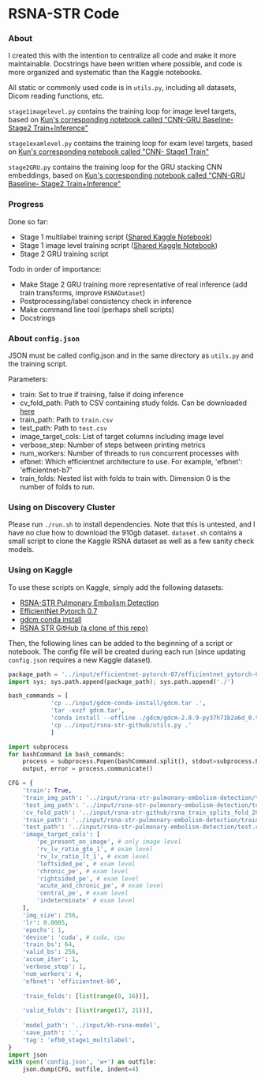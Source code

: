# RSNA-STR Code

### About
I created this with the intention to centralize all code and make it more maintainable.
Docstrings have been written where possible, and code is more organized and systematic than the Kaggle notebooks.

All static or commonly used code is in `utils.py`, including all datasets, Dicom reading functions, etc.

`stage1imagelevel.py` contains the training loop for image level targets, based on [Kun's corresponding notebook called "CNN-GRU Baseline- Stage2 Train+Inference"](https://www.kaggle.com/khyeh0719/cnn-gru-baseline-stage2-train-inference)

`stage1examlevel.py` contains the training loop for exam level targets, based on [Kun's corresponding notebook called "CNN- Stage1 Train"](https://www.kaggle.com/khyeh0719/cnn-stage1-train)

`stage2GRU.py` contains the training loop for the GRU stacking CNN embeddings, based on [Kun's corresponding notebook called "CNN-GRU Baseline- Stage2 Train+Inference"](https://www.kaggle.com/khyeh0719/cnn-gru-baseline-stage2-train-inference)

### Progress
Done so far:
- Stage 1 multilabel training script ([Shared Kaggle Notebook](https://www.kaggle.com/stanleyjzheng/rsna-github-multilabel-testing?scriptVersionId=468178756))
- Stage 1 image level training script ([Shared Kaggle Notebook](https://www.kaggle.com/stanleyjzheng/rsna-github-image-level-testing?scriptVersionId=46817626))
- Stage 2 GRU training script

Todo in order of importance:
- Make Stage 2 GRU training more representative of real inference (add train transforms, improve `RSNADataset`)
- Postprocessing/label consistency check in inference
- Make command line tool (perhaps shell scripts)
- Docstrings

### About `config.json`
JSON must be called config.json and in the same directory as `utils.py` and the training script.

Parameters:
- train: Set to true if training, false if doing inference
- cv_fold_path: Path to CSV containing study folds. Can be downloaded [here](https://www.kaggle.com/khyeh0719/stratified-validation-strategy)
- train_path: Path to `train.csv`
- test_path: Path to `test.csv`
- image_target_cols: List of target columns including image level
- verbose_step: Number of steps between printing metrics
- num_workers: Number of threads to run concurrent processes with
- efbnet: Which efficientnet architecture to use. For example, 'efbnet': 'efficientnet-b7'
- train_folds: Nested list with folds to train with. Dimension 0 is the number of folds to run.

### Using on Discovery Cluster
Please run `./run.sh` to install dependencies. 
Note that this is untested, and I have no clue how to download the 910gb dataset.
`dataset.sh` contains a small script to clone the Kaggle RSNA dataset as well as a few sanity check models.

### Using on Kaggle
To use these scripts on Kaggle, simply add the following datasets:
- [RSNA-STR Pulmonary Embolism Detection](https://www.kaggle.com/c/rsna-str-pulmonary-embolism-detection/data)
- [EfficientNet Pytorch 0.7](https://www.kaggle.com/tunguz/efficientnet-pytorch-07)
- [gdcm conda install](https://www.kaggle.com/ronaldokun/gdcm-conda-install)
- [RSNA STR GitHub (a clone of this repo)](www.kaggle.com/dataset/f4127c3bf3b0b540d8d17e1b4f1bddbe4ea05231c9613619e8ccd745c7dd2b17)

Then, the following lines can be added to the beginning of a script or notebook. 
The config file will be created during each run (since updating `config.json` requires a new Kaggle dataset).

```python
package_path = '../input/efficientnet-pytorch-07/efficientnet_pytorch-0.7.0'
import sys; sys.path.append(package_path); sys.path.append('./')

bash_commands = [
            'cp ../input/gdcm-conda-install/gdcm.tar .',
            'tar -xvzf gdcm.tar',
            'conda install --offline ./gdcm/gdcm-2.8.9-py37h71b2a6d_0.tar.bz2',
            'cp ../input/rsna-str-github/utils.py .'
            ]

import subprocess
for bashCommand in bash_commands:
    process = subprocess.Popen(bashCommand.split(), stdout=subprocess.PIPE)
    output, error = process.communicate()

CFG = {
    'train': True,
    'train_img_path': '../input/rsna-str-pulmonary-embolism-detection/train',
    'test_img_path': '../input/rsna-str-pulmonary-embolism-detection/test',
    'cv_fold_path': '../input/rsna-str-github/rsna_train_splits_fold_20.csv',
    'train_path': '../input/rsna-str-pulmonary-embolism-detection/train.csv',
    'test_path': '../input/rsna-str-pulmonary-embolism-detection/test.csv',
    'image_target_cols': [
        'pe_present_on_image', # only image level
        'rv_lv_ratio_gte_1', # exam level
        'rv_lv_ratio_lt_1', # exam level
        'leftsided_pe', # exam level
        'chronic_pe', # exam level
        'rightsided_pe', # exam level
        'acute_and_chronic_pe', # exam level
        'central_pe', # exam level
        'indeterminate' # exam level
    ],
    'img_size': 256,
    'lr': 0.0005,
    'epochs': 1,
    'device': 'cuda', # cuda, cpu
    'train_bs': 64,
    'valid_bs': 256,
    'accum_iter': 1,
    'verbose_step': 1,
    'num_workers': 4,
    'efbnet': 'efficientnet-b0',
    
    'train_folds': [list(range(0, 16))],
    
    'valid_folds': [list(range(17, 21))],
    
    'model_path': '../input/kh-rsna-model',
    'save_path': '.',
    'tag': 'efb0_stage1_multilabel',
}
import json
with open('config.json', 'w+') as outfile:
    json.dump(CFG, outfile, indent=4)
```
